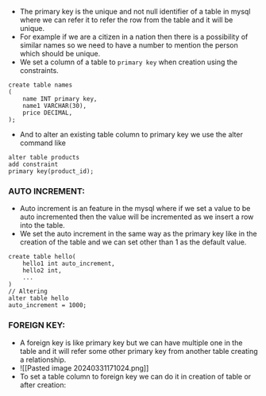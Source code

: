 - The primary key is the unique and not null identifier of a table in mysql where we can refer it to refer the row from the table and it will be unique.
- For example if we are a citizen in a nation then there is a possibility of similar names so we need to have a number to mention the person which should be unique.
- We set a column of a table to `primary key` when creation using the constraints.
```
create table names
(
	name INT primary key,
	name1 VARCHAR(30),
	price DECIMAL,
);
```
- And to alter an existing table column to primary key we use the alter command like
```
alter table products 
add constraint 
primary key(product_id);
```
### AUTO INCREMENT:
- Auto increment is an feature in the mysql where if we set a value to be auto incremented then the value will be incremented as we insert a row into the table.
- We set the auto increment in the same way as the primary key like in the creation of the table and we can set other than 1 as the default value.
```
create table hello(
	hello1 int auto_increment,
	hello2 int,
	...
)
// Altering 
alter table hello 
auto_increment = 1000;
```
### FOREIGN KEY:
- A foreign key is like primary key but we can have multiple one in the table and it will refer some other primary key from another table creating a relationship.
- ![[Pasted image 20240331171024.png]]
- To set a table column to foreign key we can do it in creation of table or after creation:
```
  
```